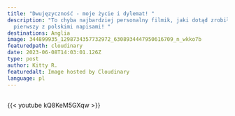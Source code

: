 ```yaml
---
title: "Dwujęzyczność - moje życie i dylemat! "
description: "To chyba najbardziej personalny filmik, jaki dotąd zrobiłam. I
  pierwszy z polskimi napisami! "
destinations: Anglia
image: 344899935_1298734357732972_6308934447950616709_n_wkko7b
featuredpath: cloudinary
date: 2023-06-08T14:03:01.126Z
type: post
author: Kitty R.
featuredalt: Image hosted by Cloudinary
language: pl
---
```

<br>{{< youtube kQ8KeM5GXqw >}}</br>